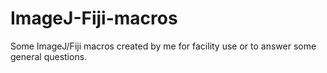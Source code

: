 # ImageJ-Fiji-macros
Some ImageJ/Fiji macros created by me for facility use or to answer some general questions.
